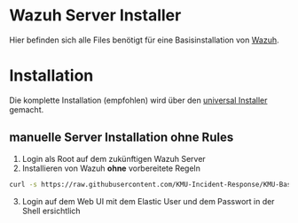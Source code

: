 # Wazuh Server Installer
Hier befinden sich alle Files benötigt für eine Basisinstallation von [Wazuh](https://wazuh.com/).

# Installation
Die komplette Installation (empfohlen) wird über den [universal Installer](../universal_installer/README.md#Installation) gemacht.

## manuelle Server Installation ohne Rules
1. Login als Root auf dem zukünftigen Wazuh Server
2. Installieren von Wazuh **ohne** vorbereitete Regeln
``` bash 
curl -s https://raw.githubusercontent.com/KMU-Incident-Response/KMU-Basis-Logging/main/universal_installer/installer.sh | bash -s -- -n
```
3. Login auf dem Web UI mit dem Elastic User und dem Passwort in der Shell ersichtlich
